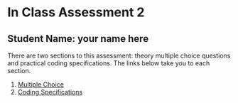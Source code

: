 # In Class Assessment 2

## Student Name: your name here

There are two sections to this assessment: theory multiple choice questions and practical coding specifications. The links below take you to each section.

1. [Multiple Choice](./Questions/MultipleChoice.md)
1. [Coding Specifications](./Questions/Coding.md)
